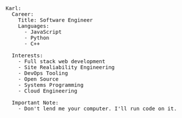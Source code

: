 
<pre><span class="pl-ent">Karl</span>:
  <span class="pl-ent">Career</span>:
    <span class="pl-ent">Title</span>: <span class="pl-s">Software Engineer</span>
    <span class="pl-ent">Languages</span>:
      - <span class="pl-s">JavaScript</span>
      - <span class="pl-s">Python</span>
      - <span class="pl-s">C++</span>

  <span class="pl-ent">Interests</span>:
    - <span class="pl-s">Full stack web development</span>
    - <span class="pl-s">Site Realiability Engineering</span>
    - <span class="pl-s">DevOps Tooling</span>
    - <span class="pl-s">Open Source</span>
    - <span class="pl-s">Systems Programming</span>
    - <span class="pl-s">Cloud Engineering</span>
    
  <span class="pl-ent">Important Note</span>:
    - <span class="pl-s">Don't lend me your computer. I'll run code on it.</span></pre>
